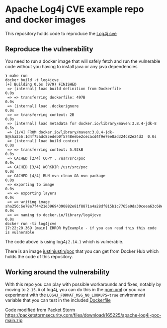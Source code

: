 # Apache Log4j CVE example repo and docker images

This repository holds code to reproduce the [Log4j cve](https://cve.mitre.org/cgi-bin/cvename.cgi?name=CVE-2021-44228) 

## Reproduce the vulnerability
You need to run a docker image that will safely fetch and run the vulnerable code without you having to install java or any java dependencies
```
❯ make run
docker build -t log4jcve .
[+] Building 0.6s (9/9) FINISHED
 => [internal] load build definition from Dockerfile                                                             0.0s
 => => transferring dockerfile: 497B                                                                             0.0s
 => [internal] load .dockerignore                                                                                0.0s
 => => transferring context: 2B                                                                                  0.0s
 => [internal] load metadata for docker.io/library/maven:3.8.4-jdk-8                                             0.5s
 => [1/4] FROM docker.io/library/maven:3.8.4-jdk-8@sha256:1d4f75adc85edeb0f5748eebe2cecacd4f9e7ee8ad324c82e24d3  0.0s
 => [internal] load build context                                                                                0.0s
 => => transferring context: 5.92kB                                                                              0.0s
 => CACHED [2/4] COPY . /usr/src/poc                                                                             0.0s
 => CACHED [3/4] WORKDIR /usr/src/poc                                                                            0.0s
 => CACHED [4/4] RUN mvn clean && mvn package                                                                    0.0s
 => exporting to image                                                                                           0.0s
 => => exporting layers                                                                                          0.0s
 => => writing image sha256:6e78e7f4421e39694390882e81f8871a4a28df815b1c7765e9da30ceea63c68e                     0.0s
 => => naming to docker.io/library/log4jcve                                                                      0.0s
docker run -ti log4jcve
17:22:20.369 [main] ERROR MyExample - if you can read this this code is vulnerable
```
The code above is using log4j `2.14.1` which is vulnerable.

There is an image [justinjustin/poc](https://hub.docker.com/r/justinjustin/poc) that you can get from Docker Hub which holds the code of this repository.

## Working around the vulnerability
With this repo you can play with possible workarounds and fixes, notably by moving to `2.15.0` of log4j, you can do this in the [pom.xml](pom.xml#L18) or you can experiment with the `LOG4J_FORMAT_MSG_NO_LOOKUPS=true` environment variable that you can test in the included [Dockerfile](Dockerfile#L8)

Code modified from Packet Storm
https://packetstormsecurity.com/files/download/165225/apache-log4j-poc-main.zip

